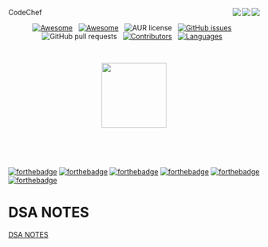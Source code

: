  CodeChef <img align = "right" src ="https://img.shields.io/github/watchers/paritoshtripathi935/Codechef_solutions?style=flat-square&logo=CodeChef"> <img align = "right" src ="https://img.shields.io/github/stars/paritoshtripathi935/Codechef_solutions?style=flat-square&logo=CodeChef">    <img align = "right" src ="https://img.shields.io/github/forks/paritoshtripathi935/Codechef_solutions?style=flat-square&logo=CodeChef">

<div align="center">
 
[![Awesome](https://awesome.re/badge-flat2.svg)](https://awesome.re) &nbsp;
[![Awesome](https://img.shields.io/badge/PRs-welcome-brightgreen.svg?style=flat-square)](http://makeapullrequest.com) &nbsp;
![AUR license](https://img.shields.io/aur/license/android-studio?color=red&label=LICENCE&logo=CodeChef&logoColor=yellow&style=flat-square) &nbsp;
[![GitHub issues](https://img.shields.io/github/issues/paritoshtripathi935/Codechef_solutions?style=flat-square)](https://github.com/paritoshtripathi935/Codechef_solutions/issues) &nbsp;
![GitHub pull requests](https://img.shields.io/github/issues-pr/hhhrrrttt222111/CodeChef?style=flat-square)  &nbsp;
[![Contributors](https://img.shields.io/github/contributors/paritoshtripathi935/Codechef_solutions?style=flat-square)](https://github.com/paritoshtripathi935/Codechef_solutions/graphs/contributors) &nbsp;
[![Languages](https://img.shields.io/github/languages/count/paritoshtripathi935/Codechef_solutions?style=flat-square)](https://github.com/paritoshtripathi935/Codechef_solutions/search?l=Markdown) &nbsp;

 <br>

</div>
 
<p align="center">
   <img src="https://s3.amazonaws.com/codechef_shared/sites/all/themes/abessive/logo.svg" alt="" height="130px" >
</p>
<br><br><br>
 
 [![forthebadge](https://forthebadge.com/images/badges/made-with-c-plus-plus.svg)](https://forthebadge.com)
 [![forthebadge](https://forthebadge.com/images/badges/made-with-c.svg)](https://forthebadge.com)
 [![forthebadge](https://forthebadge.com/images/badges/made-with-java.svg)](https://forthebadge.com)
 [![forthebadge](https://forthebadge.com/images/badges/made-with-python.svg)](https://forthebadge.com)
 [![forthebadge](https://forthebadge.com/images/badges/made-with-ruby.svg)](https://forthebadge.com)
 [![forthebadge](https://forthebadge.com/images/badges/made-with-go.svg)](https://forthebadge.com)
 
 # DSA NOTES
 <a href="https://docs.google.com/document/d/1wFYl7Aojj-Z-wgXPbpZvgQhfcXwJ0XR9Rj-uQ_mSr-s/edit?usp=sharing">DSA NOTES</a>
